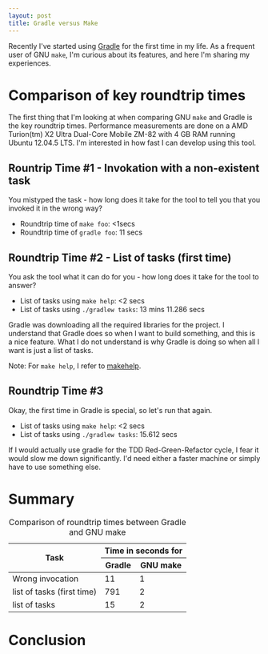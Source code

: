 ```yaml
---
layout: post
title: Gradle versus Make
---
```


Recently I've started using [Gradle](https://gradle.org/) for the first time in my life.
As a frequent user of GNU `make`, I'm curious about its features, and here I'm sharing my experiences.

# Comparison of key roundtrip times

The first thing that I'm looking at when comparing GNU `make` and Gradle is the key roundtrip times.
Performance measurements are done on a AMD Turion(tm) X2 Ultra Dual-Core Mobile ZM-82 with 4 GB RAM running Ubuntu 12.04.5 LTS.
I'm interested in how fast I can develop using this tool.

## Rountrip Time #1 - Invokation with a non-existent task

You mistyped the task - how long does it take for the tool to tell you that you invoked it in the wrong way?

* Roundtrip time of `make foo`: <1secs
* Roundtrip time of `gradle foo`: 11 secs

## Roundtrip Time #2 - List of tasks (first time)

You ask the tool what it can do for you - how long does it take for the tool to answer?

* List of tasks using `make help`: <2 secs
* List of tasks using `./gradlew tasks`: 13 mins 11.286 secs

Gradle was downloading all the required libraries for the project.
I understand that Gradle does so when I want to build something, and this is a nice feature.
What I do not understand is why Gradle is doing so when all I want is just a list of tasks.

Note: For `make help`, I refer to [makehelp](https://github.com/christianhujer/makehelp).

## Roundtrip Time #3

Okay, the first time in Gradle is special, so let's run that again.

* List of tasks using `make help`: <2 secs
* List of tasks using `./gradlew tasks`: 15.612 secs

If I would actually use gradle for the TDD Red-Green-Refactor cycle, I fear it would slow me down significantly.
I'd need either a faster machine or simply have to use something else.

# Summary

<table class="bordertable">
    <caption>Comparison of roundtrip times between Gradle and GNU make</caption>
    <thead>
        <tr>
            <th rowspan="2">Task</th>
            <th colspan="2">Time in seconds for</th>
        </tr>
        <tr>
            <th>Gradle</th>
            <th>GNU make</th>
        </tr>
    </thead>
    <tbody>
        <tr>
            <td>Wrong invocation</td>
            <td>11</td>
            <td>1</td>
        </tr>
        <tr>
            <td>list of tasks (first time)</td>
            <td>791</td>
            <td>2</td>
        </tr>
        <tr>
            <td>list of tasks</td>
            <td>15</td>
            <td>2</td>
        </tr>
    </tbody>
</table>

# Conclusion
